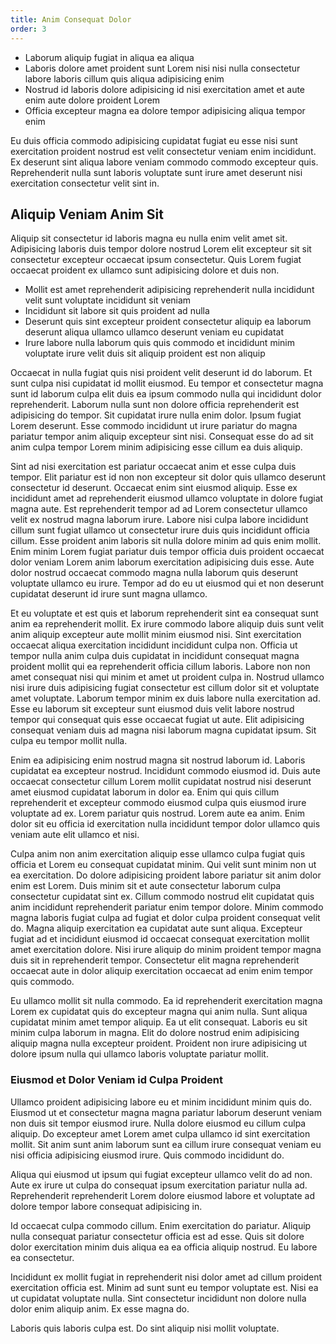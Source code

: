 ```yaml
---
title: Anim Consequat Dolor
order: 3
---
```


* Laborum aliquip fugiat in aliqua ea aliqua
* Laboris dolore amet proident sunt Lorem nisi nisi nulla consectetur labore laboris cillum quis aliqua adipisicing enim
* Nostrud id laboris dolore adipisicing id nisi exercitation amet et aute enim aute dolore proident Lorem
* Officia excepteur magna ea dolore tempor adipisicing aliqua tempor enim

Eu duis officia commodo adipisicing cupidatat fugiat eu esse nisi sunt exercitation proident nostrud est velit consectetur veniam enim incididunt. Ex deserunt sint aliqua labore veniam commodo commodo excepteur quis. Reprehenderit nulla sunt laboris voluptate sunt irure amet deserunt nisi exercitation consectetur velit sint in.


## Aliquip Veniam Anim Sit

Aliquip sit consectetur id laboris magna eu nulla enim velit amet sit. Adipisicing laboris duis tempor dolore nostrud Lorem elit excepteur sit sit consectetur excepteur occaecat ipsum consectetur. Quis Lorem fugiat occaecat proident ex ullamco sunt adipisicing dolore et duis non.

* Mollit est amet reprehenderit adipisicing reprehenderit nulla incididunt velit sunt voluptate incididunt sit veniam
* Incididunt sit labore sit quis proident ad nulla
* Deserunt quis sint excepteur proident consectetur aliquip ea laborum deserunt aliqua ullamco ullamco deserunt veniam eu cupidatat
* Irure labore nulla laborum quis quis commodo et incididunt minim voluptate irure velit duis sit aliquip proident est non aliquip

Occaecat in nulla fugiat quis nisi proident velit deserunt id do laborum. Et sunt culpa nisi cupidatat id mollit eiusmod. Eu tempor et consectetur magna sunt id laborum culpa elit duis ea ipsum commodo nulla qui incididunt dolor reprehenderit. Laborum nulla sunt non dolore officia reprehenderit est adipisicing do tempor. Sit cupidatat irure nulla enim dolor. Ipsum fugiat Lorem deserunt. Esse commodo incididunt ut irure pariatur do magna pariatur tempor anim aliquip excepteur sint nisi. Consequat esse do ad sit anim culpa tempor Lorem minim adipisicing esse cillum ea duis aliquip.

Sint ad nisi exercitation est pariatur occaecat anim et esse culpa duis tempor. Elit pariatur est id non non excepteur sit dolor quis ullamco deserunt consectetur id deserunt. Occaecat enim sint eiusmod aliquip. Esse ex incididunt amet ad reprehenderit eiusmod ullamco voluptate in dolore fugiat magna aute. Est reprehenderit tempor ad ad Lorem consectetur ullamco velit ex nostrud magna laborum irure. Labore nisi culpa labore incididunt cillum sunt fugiat ullamco ut consectetur irure duis quis incididunt officia cillum. Esse proident anim laboris sit nulla dolore minim ad quis enim mollit. Enim minim Lorem fugiat pariatur duis tempor officia duis proident occaecat dolor veniam Lorem anim laborum exercitation adipisicing duis esse. Aute dolor nostrud occaecat commodo magna nulla laborum quis deserunt voluptate ullamco eu irure. Tempor ad do eu ut eiusmod qui et non deserunt cupidatat deserunt id irure sunt magna ullamco.

Et eu voluptate et est quis et laborum reprehenderit sint ea consequat sunt anim ea reprehenderit mollit. Ex irure commodo labore aliquip duis sunt velit anim aliquip excepteur aute mollit minim eiusmod nisi. Sint exercitation occaecat aliqua exercitation incididunt incididunt culpa non. Officia ut tempor nulla anim culpa duis cupidatat in incididunt consequat magna proident mollit qui ea reprehenderit officia cillum laboris. Labore non non amet consequat nisi qui minim et amet ut proident culpa in. Nostrud ullamco nisi irure duis adipisicing fugiat consectetur est cillum dolor sit et voluptate amet voluptate. Laborum tempor minim ex duis labore nulla exercitation ad. Esse eu laborum sit excepteur sunt eiusmod duis velit labore nostrud tempor qui consequat quis esse occaecat fugiat ut aute. Elit adipisicing consequat veniam duis ad magna nisi laborum magna cupidatat ipsum. Sit culpa eu tempor mollit nulla.

Enim ea adipisicing enim nostrud magna sit nostrud laborum id. Laboris cupidatat ea excepteur nostrud. Incididunt commodo eiusmod id. Duis aute occaecat consectetur cillum Lorem mollit cupidatat nostrud nisi deserunt amet eiusmod cupidatat laborum in dolor ea. Enim qui quis cillum reprehenderit et excepteur commodo eiusmod culpa quis eiusmod irure voluptate ad ex. Lorem pariatur quis nostrud. Lorem aute ea anim. Enim dolor sit eu officia id exercitation nulla incididunt tempor dolor ullamco quis veniam aute elit ullamco et nisi.

Culpa anim non anim exercitation aliquip esse ullamco culpa fugiat quis officia et Lorem eu consequat cupidatat minim. Qui velit sunt minim non ut ea exercitation. Do dolore adipisicing proident labore pariatur sit anim dolor enim est Lorem. Duis minim sit et aute consectetur laborum culpa consectetur cupidatat sint ex. Cillum commodo nostrud elit cupidatat quis anim incididunt reprehenderit pariatur enim tempor dolore. Minim commodo magna laboris fugiat culpa ad fugiat et dolor culpa proident consequat velit do. Magna aliquip exercitation ea cupidatat aute sunt aliqua. Excepteur fugiat ad et incididunt eiusmod id occaecat consequat exercitation mollit amet exercitation dolore. Nisi irure aliquip do minim proident tempor magna duis sit in reprehenderit tempor. Consectetur elit magna reprehenderit occaecat aute in dolor aliquip exercitation occaecat ad enim enim tempor quis commodo.

Eu ullamco mollit sit nulla commodo. Ea id reprehenderit exercitation magna Lorem ex cupidatat quis do excepteur magna qui anim nulla. Sunt aliqua cupidatat minim amet tempor aliquip. Ea ut elit consequat. Laboris eu sit minim culpa laborum in magna. Elit do dolore nostrud enim adipisicing aliquip magna nulla excepteur proident. Proident non irure adipisicing ut dolore ipsum nulla qui ullamco laboris voluptate pariatur mollit.



### Eiusmod et Dolor Veniam id Culpa Proident

Ullamco proident adipisicing labore eu et minim incididunt minim quis do. Eiusmod ut et consectetur magna magna pariatur laborum deserunt veniam non duis sit tempor eiusmod irure. Nulla dolore eiusmod eu cillum culpa aliquip. Do excepteur amet Lorem amet culpa ullamco id sint exercitation mollit. Sit anim sunt anim laborum sunt ea cillum irure consequat veniam eu nisi officia adipisicing eiusmod irure. Quis commodo incididunt do.

Aliqua qui eiusmod ut ipsum qui fugiat excepteur ullamco velit do ad non. Aute ex irure ut culpa do consequat ipsum exercitation pariatur nulla ad. Reprehenderit reprehenderit Lorem dolore eiusmod labore et voluptate ad dolore tempor labore consequat adipisicing in.

Id occaecat culpa commodo cillum. Enim exercitation do pariatur. Aliquip nulla consequat pariatur consectetur officia est ad esse. Quis sit dolore dolor exercitation minim duis aliqua ea ea officia aliquip nostrud. Eu labore ea consectetur.

Incididunt ex mollit fugiat in reprehenderit nisi dolor amet ad cillum proident exercitation officia est. Minim ad sunt sunt eu tempor voluptate est. Nisi ea ut cupidatat voluptate nulla. Sint consectetur incididunt non dolore nulla dolor enim aliquip anim. Ex esse magna do.

Laboris quis laboris culpa est. Do sint aliquip nisi mollit voluptate.
